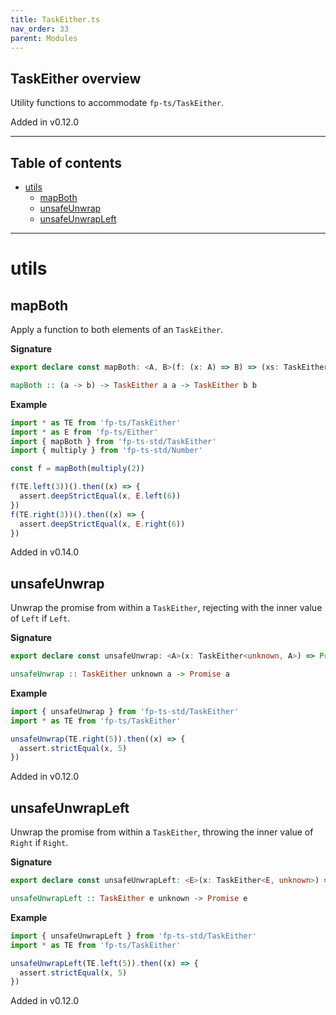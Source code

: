 ```yaml
---
title: TaskEither.ts
nav_order: 33
parent: Modules
---
```


## TaskEither overview

Utility functions to accommodate `fp-ts/TaskEither`.

Added in v0.12.0

---

<h2 class="text-delta">Table of contents</h2>

- [utils](#utils)
  - [mapBoth](#mapboth)
  - [unsafeUnwrap](#unsafeunwrap)
  - [unsafeUnwrapLeft](#unsafeunwrapleft)

---

# utils

## mapBoth

Apply a function to both elements of an `TaskEither`.

**Signature**

```ts
export declare const mapBoth: <A, B>(f: (x: A) => B) => (xs: TaskEither<A, A>) => TaskEither<B, B>
```

```hs
mapBoth :: (a -> b) -> TaskEither a a -> TaskEither b b
```

**Example**

```ts
import * as TE from 'fp-ts/TaskEither'
import * as E from 'fp-ts/Either'
import { mapBoth } from 'fp-ts-std/TaskEither'
import { multiply } from 'fp-ts-std/Number'

const f = mapBoth(multiply(2))

f(TE.left(3))().then((x) => {
  assert.deepStrictEqual(x, E.left(6))
})
f(TE.right(3))().then((x) => {
  assert.deepStrictEqual(x, E.right(6))
})
```

Added in v0.14.0

## unsafeUnwrap

Unwrap the promise from within a `TaskEither`, rejecting with the inner
value of `Left` if `Left`.

**Signature**

```ts
export declare const unsafeUnwrap: <A>(x: TaskEither<unknown, A>) => Promise<A>
```

```hs
unsafeUnwrap :: TaskEither unknown a -> Promise a
```

**Example**

```ts
import { unsafeUnwrap } from 'fp-ts-std/TaskEither'
import * as TE from 'fp-ts/TaskEither'

unsafeUnwrap(TE.right(5)).then((x) => {
  assert.strictEqual(x, 5)
})
```

Added in v0.12.0

## unsafeUnwrapLeft

Unwrap the promise from within a `TaskEither`, throwing the inner value of
`Right` if `Right`.

**Signature**

```ts
export declare const unsafeUnwrapLeft: <E>(x: TaskEither<E, unknown>) => Promise<E>
```

```hs
unsafeUnwrapLeft :: TaskEither e unknown -> Promise e
```

**Example**

```ts
import { unsafeUnwrapLeft } from 'fp-ts-std/TaskEither'
import * as TE from 'fp-ts/TaskEither'

unsafeUnwrapLeft(TE.left(5)).then((x) => {
  assert.strictEqual(x, 5)
})
```

Added in v0.12.0
